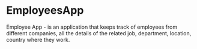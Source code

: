 # EmployeesApp
Employee App - is an application that keeps track of employees from different companies, all the details of the related job, department, location, country where they work. 
